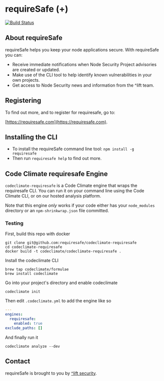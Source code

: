 # requireSafe (+)

[![Build Status](https://travis-ci.org/requiresafe/cli.svg)](https://travis-ci.org/requiresafe/cli)

## About requireSafe

requireSafe helps you keep your node applications secure. With requireSafe you can:

* Receive immediate notifications when Node Security Project advisories are created or updated.
* Make use of the CLI tool to help identify known vulnerabilities in your own projects.
* Get access to Node Security news and information from the ^lift team.

## Registering

To find out more, and to register for requiresafe, go to:

[https://requiresafe.com](https://requiresafe.com).

## Installing the CLI

* To install the requireSafe command line tool: `npm install -g requiresafe`
* Then run `requiresafe help` to find out more.

## Code Climate requiresafe Engine

`codeclimate-requiresafe` is a Code Climate engine that wraps the requiresafe CLI. You can run it on your command line using the Code Climate CLI, or on our hosted analysis platform.

Note that this engine *only* works if your code either has your `node_modules` directory or an `npm-shrinkwrap.json` file committed.

### Testing

First, build this repo with docker

```
git clone git@github.com:requiresafe/codeclimate-requiresafe
cd codeclimate-requiresafe
docker build -t codeclimate/codeclimate-requiresafe .
```

Install the codeclimate CLI

```
brew tap codeclimate/formulae
brew install codeclimate
```

Go into your project's directory and enable codeclimate

```
codeclimate init
```

Then edit `.codeclimate.yml` to add the engine like so

```yaml
---
engines:
  requiresafe:
    enabled: true
exclude_paths: []
```

And finally run it

```
codeclimate analyze --dev
```

## Contact

requireSafe is brought to you by [^lift security](https://liftsecurity.io).

